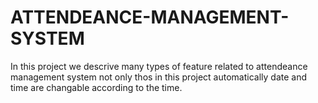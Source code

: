 # ATTENDEANCE-MANAGEMENT-SYSTEM
In this project we descrive many types of feature related to attendeance management system not only thos in this project automatically date and time are changable according to the time.

